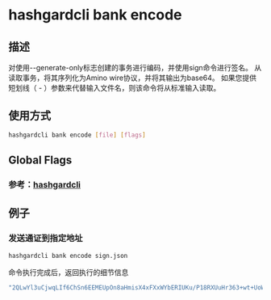 # hashgardcli bank encode

## 描述

对使用--generate-only标志创建的事务进行编码，并使用sign命令进行签名。
从<file>读取事务，将其序列化为Amino wire协议，并将其输出为base64。
如果您提供短划线（ - ）参数来代替输入文件名，则该命令将从标准输入读取。
## 使用方式

```bash
hashgardcli bank encode [file] [flags]
```
## Global Flags

 ### 参考：[hashgardcli](../README.md)

## 例子

### 发送通证到指定地址 

```bash
hashgardcli bank encode sign.json
```

命令执行完成后，返回执行的细节信息

```bash
"2QLwYl3uCjwqLIf6ChSn6EEMEUpOn8aHmisX4xFXxWYbERIUKu/P18RXUuHr363+wt+UoWPHPGAaCgoEZ2FyZBICMTASBBDAmgwajgIKfiLB9+IIAhIm61rphyED30pWrLHFH6T+RX4kqgkSg8CvPDDkgSwwxpgMg2/CVB4SJuta6YchA5l0etexBHD8jaIC+QrpuVtxsRt5q1/3vx3ooQrZOOzCEibrWumHIQNRtYp0E4MQlDy4xrtq0zGNTCcGryjsh4yKOTIiThQP7RKLAQoFCAMSAWASQBJWW1uqYiw5nfvJhtVSz1WLkCva/+X4rbF7wzjbYmq1TxUs6n/A5G7MjwTgkDpn7jJIRbfktU6shclGbmhNuNoSQNo9kE5rVvHhLajjwJMnndI//e6vaYYN+ClfeYL36dMHe1dLpiqMo/xV/1k7w+4mDVktrLG8I6c7SLYIDnAk3gs="

```